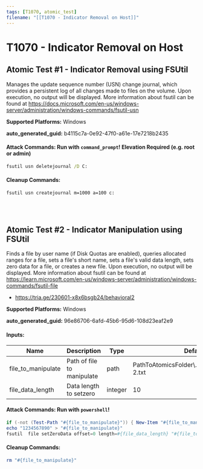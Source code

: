 ```yaml
---
tags: [T1070, atomic_test]
filename: "[[T1070 - Indicator Removal on Host]]"
---
```

# T1070 - Indicator Removal on Host

## Atomic Test #1 - Indicator Removal using FSUtil
Manages the update sequence number (USN) change journal, which provides a persistent log of all changes made to files on the volume. Upon execution, no output
will be displayed. More information about fsutil can be found at https://docs.microsoft.com/en-us/windows-server/administration/windows-commands/fsutil-usn

**Supported Platforms:** Windows


**auto_generated_guid:** b4115c7a-0e92-47f0-a61e-17e7218b2435






#### Attack Commands: Run with `command_prompt`!  Elevation Required (e.g. root or admin) 


```cmd
fsutil usn deletejournal /D C:
```

#### Cleanup Commands:
```cmd
fsutil usn createjournal m=1000 a=100 c:
```





<br/>
<br/>

## Atomic Test #2 - Indicator Manipulation using FSUtil
Finds a file by user name (if Disk Quotas are enabled), queries allocated ranges for a file, sets a file's short name, sets a file's valid data length, sets zero data for a file, or creates a new file. Upon execution, no output
will be displayed. More information about fsutil can be found at https://learn.microsoft.com/en-us/windows-server/administration/windows-commands/fsutil-file
- https://tria.ge/230601-x8x6bsgb24/behavioral2

**Supported Platforms:** Windows


**auto_generated_guid:** 96e86706-6afd-45b6-95d6-108d23eaf2e9





#### Inputs:
| Name | Description | Type | Default Value |
|------|-------------|------|---------------|
| file_to_manipulate | Path of file to manipulate | path | PathToAtomicsFolder&#92;..&#92;ExternalPayloads&#92;T1070-2.txt|
| file_data_length | Data length to setzero | integer | 10|


#### Attack Commands: Run with `powershell`! 


```powershell
if (-not (Test-Path "#{file_to_manipulate}")) { New-Item "#{file_to_manipulate}" -Force } 
echo "1234567890" > "#{file_to_manipulate}"
fsutil  file setZeroData offset=0 length=#{file_data_length} "#{file_to_manipulate}"
```

#### Cleanup Commands:
```powershell
rm "#{file_to_manipulate}"
```





<br/>
